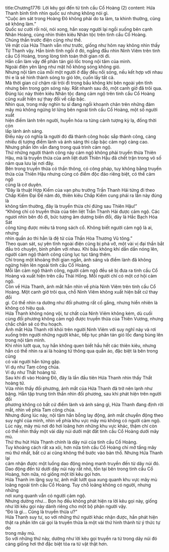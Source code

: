 title:Chương1776: Lời kêu gọi đến từ tinh cầu Cổ Hoàng (2)
content:
Hứa Thanh bình tĩnh nhìn quốc sư nhưng không nói gì.<br>“Cuộc ám sát trong Hoàng Đô không phải do ta làm, ta khinh thường, cũng<br>sẽ không làm.”<br>Quốc sư cười rồi nói, nói xong, hắn xoay người lại ngồi xuống bên cạnh<br>Nhân Hoàng, cùng nhìn thiên kiêu Nhân tộc trên tinh cầu Cổ Hoàng.<br>Chúng thần trước điện cũng như thế.<br>Vẻ mặt của Hứa Thanh vẫn như trước, giống như hôm nay không nhìn thấy<br>Tử Thanh vậy. Hắn bình tĩnh ngồi ở đó, ngẩng đầu nhìn Ninh Viêm trên tinh<br>cầu Cổ Hoàng, trong lòng tính toán thời gian rời đi.<br>Hắn cần làm vậy để phân tán gió lốc trong nội tâm của mình.<br>Ngoài điện yên lặng như mặt hồ không sóng không gió.<br>Nhưng nội tâm của mỗi một người ở đây đều nổi sóng, nếu kết hợp với nhau<br>thì e là sẽ hình thành sóng to gió lớn, cuốn lấy tất cả.<br>Mà thời gian cứ chậm rãi trôi đi trong bầu không khí bên ngoài yên tĩnh<br>nhưng bên trong gợn sóng này. Rất nhanh sau đó, một canh giờ đã trôi qua.<br>Đúng lúc này thiên kiêu Nhân tộc đang cảm ngộ trên tinh cầu Cổ Hoàng<br>cũng xuất hiện sự thay đổi về cấp bậc.<br>Nhìn qua, trong mấy nghìn tu sĩ đang ngồi khoanh chân trên những đám<br>mây mù không ngừng lơ lửng bên ngoài tinh cầu Cổ Hoàng, một số người xuất<br>hiện điềm lành trên người, huyễn hóa ra từng cảnh tượng kỳ lạ, đồng thời còn<br>lấp lánh ánh sáng.<br>Điều này có nghĩa là người đó đã thành công hoặc sắp thành công, càng<br>nhiều dị tượng điềm lành và ánh sáng thì cấp bậc cảm ngộ càng cao.<br>Nhưng phần lớn vẫn đang trong quá trình cảm ngộ.<br>Thứ những người thành công này cảm ngộ không phải truyền thừa Thiên<br>Hậu, mà là truyền thừa của anh liệt dưới Thiên Hậu đã chết trận trong vô số<br>năm qua lưu lại nơi đây.<br>Bên trong truyền thừa có thần thông, có công pháp, tuy không bằng truyền<br>thừa của Thiên Hậu nhưng cũng có điểm độc đáo riêng biệt, có thể cảm ngộ<br>cũng là cơ duyên.<br>“Đây là thuật Hợp Kiếm của vạn phu trưởng Trần Thanh Hải từng đi theo<br>Chấp Kiếm Đại Đế năm đó, thiên kiêu Chấp Kiếm cung phái ra lần này đúng là<br>không tầm thường, đây là truyền thừa chỉ đứng sau Thiên Hậu!”<br>“Không chỉ có truyền thừa của tiên liệt Trần Thanh Hải được cảm ngộ. Các<br>ngươi nhìn bên đó đi, bức tượng âm dương biến đổi, đây là Hắc Bạch Hóa Sát<br>công từng được miêu tả trong sách cổ. Không biết người cảm ngộ là ai, nhưng<br>nhìn quần áo thì hẳn là đệ tử của Thần Hòa Thương Vũ tông.”<br>Theo quan sát, sự yên tĩnh ngoài điện cũng bị phá vỡ, một vài vị đại thần bắt<br>đầu trò chuyện, bình phẩm với nhau. Khi bầu không khí dần dần nóng lên,<br>người cảm ngộ thành công cũng lục tục tăng thêm.<br>Chỉ trong một khoảng thời gian ngắn, ánh sáng và điềm lành đã không<br>ngừng hiện lên ngoài tinh cầu Cổ Hoàng.<br>Mỗi lần cảm ngộ thành công, người cảm ngộ đều sẽ bị đưa ra tinh cầu Cổ<br>Hoàng và xuất hiện trên cầu Thải Hồng. Mỗi người chỉ có một cơ hội cảm ngộ.<br>Còn về Hứa Thanh, ánh mắt hắn nhìn về phía Ninh Viêm trên tinh cầu Cổ<br>Hoàng. Một canh giờ trôi qua, chỗ Ninh Viêm không xuất hiện bất cứ thay đổi<br>gì. Có thể nhìn ra dường như đối phương rất cố gắng, nhưng hiển nhiên là<br>không có hiệu quả.<br>Hứa Thanh không nóng vội, tư chất của Ninh Viêm không kém, dù cuối<br>cùng đối phương không cảm ngộ được truyền thừa của Thiên Vương, nhưng<br>chắc chắn sẽ có thu hoạch.<br>Ánh mắt Hứa Thanh rời khỏi trên người Ninh Viêm với suy nghĩ này và rơi<br>xuống trên người những người khác, tiếp tục phân tán gió lốc đang bùng lên<br>trong nội tâm mình.<br>Khi nhìn lướt qua, tuy hắn không quen biết hầu hết các thiên kiêu, nhưng<br>hắn có thể nhìn ra ai là hoàng tử thông qua quần áo, đặc biệt là bên trong cũng<br>có vài người hắn từng gặp.<br>Ví dụ như Tam công chúa.<br>Ví dụ như Thất hoàng tử.<br>Sau khi đi vào Hoàng Đô, đây là lần đầu tiên Hứa Thanh nhìn thấy Thất<br>hoàng tử.<br>Vừa nhìn thấy đối phương, ánh mắt của Hứa Thanh đã trở nên lạnh như<br>băng. Hắn tập trung tinh thần nhìn đối phương, sau khi phát hiện trên người đối<br>phương không có bất cứ điềm lành và ánh sáng gì, Hứa Thanh đang định rời<br>mắt, nhìn về phía Tam công chúa.<br>Nhưng đúng lúc này, nội tâm hắn bỗng lay động, ánh mắt chuyển động theo<br>suy nghĩ của mình, nhìn về phía khu vực mây mù không có người cảm ngộ.<br>Lúc này, mây mù nơi đó hơi loãng hơn những khu vực khác, thậm chí còn<br>có thể nhìn thấy một vài dãy núi dưới mặt đất tinh cầu Cổ Hoàng dưới mây mù.<br>Thứ thu hút Hứa Thanh chính là dãy núi của tinh cầu Cổ Hoàng.<br>Tuy khoảng cách rất xa xôi, hơn nữa tinh cầu Cổ Hoàng chỉ mở tầng mây<br>mù thứ nhất, bất cứ ai cũng không thể bước vào bản thổ. Nhưng Hứa Thanh lại<br>cảm nhận được một luồng dao động mỏng manh truyền đến từ dãy núi đó.<br>Dao động đến từ dưới dãy núi này rất nhỏ, tồn tại bên trong tinh cầu Cổ<br>Hoàng, hơn nữa, nó giống một lời kêu gọi hơn.<br>Hứa Thanh im lặng suy tư, ánh mắt lướt qua xung quanh khu vực mây mù<br>loãng ngoài tinh cầu Cổ Hoàng. Tuy chỗ loãng không có người, nhưng những<br>nơi xung quanh vẫn có người cảm ngộ.<br>Nhưng dường như… Bọn họ đều không phát hiện ra lời kêu gọi này, giống<br>như lời kêu gọi này dành riêng cho một bộ phận người vậy.<br>“Đó là gì… Cũng là truyền thừa ư?”<br>Hứa Thanh suy tư, so với những thứ người khác nhận được, hắn phát hiện<br>thật ra phần lớn cái gọi là truyền thừa là một vài thứ hình thành từ ý thức tự do<br>trong mây mù.<br>So với những thứ này, dường như lời kêu gọi truyền ra từ trong dãy núi đó<br>càng giống hơi thở đặc biệt tỏa ra từ vật thật hơn.